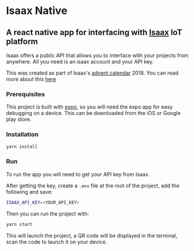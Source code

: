 # Isaax Native

## A react native app for interfacing with [Isaax](https://isaax.io) IoT platform

Isaax offers a public API that allows you to interface with your projects from  anywhere. All you need is an isaax account and your API key.

This was created as part of Isaax's [advent calendar](https://qiita.com/advent-calendar/2018/isaax) 2018.
You can read more about this [here](https://makeupsomething.github.io/isaax-native/)

### Prerequisites

This project is built with [expo](https://github.com/expo/expo), so you will need the expo app for easy debugging on a device. This can be downloaded from the iOS or Google play store.

### Installation

```bash
yarn install
```

### Run

To run the app you will need to get your API key from Isaax.

After getting the key, create a `.env` file at the root of the project, add the following and save:

```bash
ISAAX_API_KEY=<YOUR_API_KEY>
```

Then you can run the project with:

```bash
yarn start
```

This will launch the project, a QR code will be displayed in the terminal, scan the code to launch it on your device.